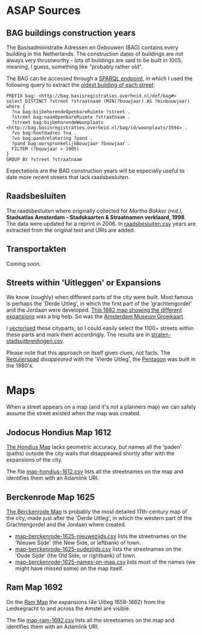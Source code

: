 # ASAP Sources

## BAG buildings construction years

The Basisadministratie Adressen en Gebouwen (BAG) contains every building in the Netherlands. The construction dates of buildings are not always very thrustworthy - lots of buildings are said to be built in 1005, meaning, I guess, something like "probably rather old".

The BAG can be accessed through a [SPARQL endpoint](https://data.pdok.nl/sparql#), in which I used the following query to extract the [oldest building of each street](BAG-oldest-building-of-street.csv):

```
PREFIX bag: <http://bag.basisregistraties.overheid.nl/def/bag#>
select DISTINCT ?street ?straatnaam (MIN(?bouwjaar) AS ?minbouwjaar)
where {
  ?na bag:bijbehorendeOpenbareRuimte ?street .
  ?street bag:naamOpenbareRuimte ?straatnaam .
  ?street bag:bijbehorendeWoonplaats <http://bag.basisregistraties.overheid.nl/bag/id/woonplaats/3594> .
  ?vo bag:hoofdadres ?na .
  ?vo bag:pandrelatering ?pand .
  ?pand bag:oorspronkelijkBouwjaar ?bouwjaar .
  FILTER (?bouwjaar > 1005)
}
GROUP BY ?street ?straatnaam
```
Expectations are the BAG construction years will be especially useful to date more recent streets that lack raadsbesluiten.


## Raadsbesluiten

The raadsbesluiten where originally collected for *Martha Bakker (red.)*, __Stadsatlas Amsterdam - Stadskaarten & Straatnamen verklaard, 1998__. The data were updated for a reprint in 2006. In [raadsbesluiten.csv](raadsbesluiten.csv) years are extracted from the original text and URIs are added.

## Transportakten

Coming soon.

## Streets within 'Uitleggen' or Expansions

We know (roughly) when different parts of the city were built. Most famous is perhaps the 'Derde Uitleg', in which the first part of the 'grachtengordel' and the Jordaan were developed. [This 1882 map showing the different expansions](https://beeldbank.amsterdam.nl/afbeelding/D10098000073) was a big help. So was the [Amsterdam Museum Groeikaart](https://hart.amsterdam/image/2017/5/17/2013_groeikaart_amsterdam_1000_2000.pdf).

I [vectorised](stadsuitbreidingen.geojson) these cityparts, so I could easily select the 1100+ streets within these parts and mark them accordingly. The results are in [straten-stadsuitbreidingen.csv](straten-stadsuitbreidingen.csv).

Please note that this approach on itself gives clues, not facts. The [Regulierspad](https://adamlink.nl/geo/street/regulierspad/6962) *disappeared* with the 'Vierde Uitleg', the [Pentagon](https://adamlink.nl/geo/street/pentagon/3514) was built in the 1980's.

# Maps

When a street appears on a map (and it's not a planners map) we can safely assume the street existed when the map was created.

## Jodocus Hondius Map 1612

[The Hondius Map](https://beeldbank.amsterdam.nl/afbeelding/010001000605) lacks geometric accuracy, but names all the 'paden' (paths) outside the city walls that disappeared shortly after with the expansions of the city.

The file [map-hondius-1612.csv](map-hondius-1612.csv) lists all the streetnames on the map and identifies them with an Adamlink URI.


## Berckenrode Map 1625

[The Berckenrode Map](https://beeldbank.amsterdam.nl/afbeelding/010035000349) is probably the most detailed 17th-century map of the city, made just after the 'Derde Uitleg', in which the western part of the Grachtengordel and the Jordaan where created.

- [map-berckenrode-1625-nieuwezijds.csv](map-berckenrode-1625-nieuwezijds.csv) lists the streetnames on the 'Nieuwe Sijde' (the New Side, or leftbank) of town.
- [map-berckenrode-1625-oudezijds.csv](map-berckenrode-1625-oudezijds.csv) lists the streetnames on the 'Oude Sijde' (the Old Side, or rightbank) of town.
- [map-berckenrode-1625-names-on-map.csv](map-berckenrode-1625-names-on-map.csv) lists most of the names (we might have missed some) on the map itself.

## Ram Map 1692 

On the [Ram Map](https://beeldbank.amsterdam.nl/afbeelding/KOKA00098000001) the expansions (4e Uitleg 1658-1662) from the Leidsegracht to and across the Amstel are visible. 

The file [map-ram-1692.csv](map-ram-1692.csv) lists all the streetnames on the map and identifies them with an Adamlink URI.



